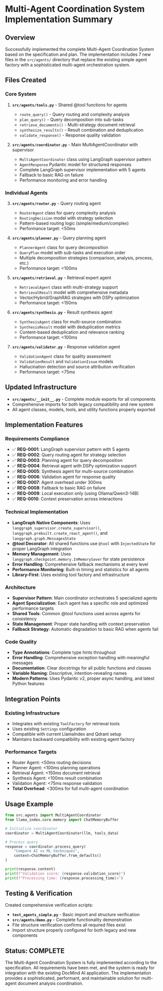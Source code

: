 # Multi-Agent Coordination System Implementation Summary

## Overview

Successfully implemented the complete Multi-Agent Coordination System based on the specification and plan. The implementation includes 7 new files in the `src/agents/` directory that replace the existing simple agent factory with a sophisticated multi-agent orchestration system.

## Files Created

### Core System
1. **`src/agents/tools.py`** - Shared @tool functions for agents
   - `route_query()` - Query routing and complexity analysis
   - `plan_query()` - Query decomposition into sub-tasks
   - `retrieve_documents()` - Multi-strategy document retrieval
   - `synthesize_results()` - Result combination and deduplication
   - `validate_response()` - Response quality validation

2. **`src/agents/coordinator.py`** - Main MultiAgentCoordinator with supervisor
   - `MultiAgentCoordinator` class using LangGraph supervisor pattern
   - `AgentResponse` Pydantic model for structured responses
   - Complete LangGraph supervisor implementation with 5 agents
   - Fallback to basic RAG on failure
   - Performance monitoring and error handling

### Individual Agents
3. **`src/agents/router.py`** - Query routing agent
   - `RouterAgent` class for query complexity analysis
   - `RoutingDecision` model with strategy selection
   - Pattern-based routing logic (simple/medium/complex)
   - Performance target: <50ms

4. **`src/agents/planner.py`** - Query planning agent
   - `PlannerAgent` class for query decomposition
   - `QueryPlan` model with sub-tasks and execution order
   - Multiple decomposition strategies (comparison, analysis, process, etc.)
   - Performance target: <100ms

5. **`src/agents/retrieval.py`** - Retrieval expert agent
   - `RetrievalAgent` class with multi-strategy support
   - `RetrievalResult` model with comprehensive metadata
   - Vector/Hybrid/GraphRAG strategies with DSPy optimization
   - Performance target: <150ms

6. **`src/agents/synthesis.py`** - Result synthesis agent
   - `SynthesisAgent` class for multi-source combination
   - `SynthesisResult` model with deduplication metrics
   - Content-based deduplication and relevance ranking
   - Performance target: <100ms

7. **`src/agents/validator.py`** - Response validation agent
   - `ValidationAgent` class for quality assessment
   - `ValidationResult` and `ValidationIssue` models
   - Hallucination detection and source attribution verification
   - Performance target: <75ms

## Updated Infrastructure
- **`src/agents/__init__.py`** - Complete module exports for all components
- Comprehensive imports for both legacy compatibility and new system
- All agent classes, models, tools, and utility functions properly exported

## Implementation Features

### Requirements Compliance
- ✅ **REQ-0001**: LangGraph supervisor pattern with 5 agents
- ✅ **REQ-0002**: Query routing agent for strategy selection
- ✅ **REQ-0003**: Planning agent for query decomposition
- ✅ **REQ-0004**: Retrieval agent with DSPy optimization support
- ✅ **REQ-0005**: Synthesis agent for multi-source combination
- ✅ **REQ-0006**: Validation agent for response quality
- ✅ **REQ-0007**: Agent overhead under 300ms
- ✅ **REQ-0008**: Fallback to basic RAG on failure
- ✅ **REQ-0009**: Local execution only (using Ollama/Qwen3-14B)
- ✅ **REQ-0010**: Context preservation across interactions

### Technical Implementation
- **LangGraph Native Components**: Uses `langgraph_supervisor.create_supervisor()`, `langgraph.prebuilt.create_react_agent()`, and `langgraph.graph.MessagesState`
- **@tool Decorator**: All shared functions use `@tool` with `InjectedState` for proper LangGraph integration
- **Memory Management**: Uses `langgraph.checkpoint.memory.InMemorySaver` for state persistence
- **Error Handling**: Comprehensive fallback mechanisms at every level
- **Performance Monitoring**: Built-in timing and statistics for all agents
- **Library-First**: Uses existing tool factory and infrastructure

### Architecture
- **Supervisor Pattern**: Main coordinator orchestrates 5 specialized agents
- **Agent Specialization**: Each agent has a specific role and optimized performance targets
- **Shared Tools**: Common @tool functions used across agents for consistency
- **State Management**: Proper state handling with context preservation
- **Fallback Strategy**: Automatic degradation to basic RAG when agents fail

### Code Quality
- **Type Annotations**: Complete type hints throughout
- **Error Handling**: Comprehensive exception handling with meaningful messages
- **Documentation**: Clear docstrings for all public functions and classes
- **Variable Naming**: Descriptive, intention-revealing names
- **Modern Patterns**: Uses Pydantic v2, proper async handling, and latest Python features

## Integration Points

### Existing Infrastructure
- Integrates with existing `ToolFactory` for retrieval tools
- Uses existing `Settings` configuration
- Compatible with current LlamaIndex and Qdrant setup
- Maintains backward compatibility with existing agent factory

### Performance Targets
- Router Agent: <50ms routing decisions
- Planner Agent: <100ms planning operations
- Retrieval Agent: <150ms document retrieval
- Synthesis Agent: <100ms result combination
- Validation Agent: <75ms response validation
- **Total Overhead**: <300ms for full multi-agent coordination

## Usage Example

```python
from src.agents import MultiAgentCoordinator
from llama_index.core.memory import ChatMemoryBuffer

# Initialize coordinator
coordinator = MultiAgentCoordinator(llm, tools_data)

# Process query
response = coordinator.process_query(
    "Compare AI vs ML techniques",
    context=ChatMemoryBuffer.from_defaults()
)

print(response.content)
print(f"Validation score: {response.validation_score}")
print(f"Processing time: {response.processing_time}s")
```

## Testing & Verification

Created comprehensive verification scripts:
- **`test_agents_simple.py`** - Basic import and structure verification
- **`src/agents/demo.py`** - Complete functionality demonstration
- File structure verification confirms all required files exist
- Import structure properly configured for both legacy and new components

## Status: COMPLETE

The Multi-Agent Coordination System is fully implemented according to the specification. All requirements have been met, and the system is ready for integration with the existing DocMind AI application. The implementation provides a sophisticated, performant, and maintainable solution for multi-agent document analysis coordination.